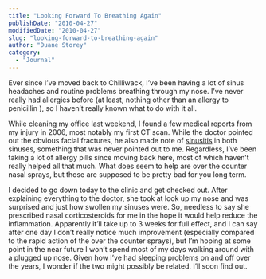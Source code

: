 ```yaml
---
title: "Looking Forward To Breathing Again"
publishDate: "2010-04-27"
modifiedDate: "2010-04-27"
slug: "looking-forward-to-breathing-again"
author: "Duane Storey"
category:
  - "Journal"
---
```


Ever since I’ve moved back to Chilliwack, I’ve been having a lot of sinus headaches and routine problems breathing through my nose. I’ve never really had allergies before (at least, nothing other than an allergy to penicillin ), so I haven’t really known what to do with it all.

While cleaning my office last weekend, I found a few medical reports from my injury in 2006, most notably my first CT scan. While the doctor pointed out the obvious facial fractures, he also made note of [sinusitis](http://en.wikipedia.org/wiki/Sinusitis) in both sinuses, something that was never pointed out to me. Regardless, I’ve been taking a lot of allergy pills since moving back here, most of which haven’t really helped all that much. What does seem to help are over the counter nasal sprays, but those are supposed to be pretty bad for you long term.

I decided to go down today to the clinic and get checked out. After explaining everything to the doctor, she took at look up my nose and was surprised and just how swollen my sinuses were. So, needless to say she prescribed nasal corticosteroids for me in the hope it would help reduce the inflammation. Apparently it’ll take up to 3 weeks for full effect, and I can say after one day I don’t really notice much improvement (especially compared to the rapid action of the over the counter sprays), but I’m hoping at some point in the near future I won’t spend most of my days walking around with a plugged up nose. Given how I’ve had sleeping problems on and off over the years, I wonder if the two might possibly be related. I’ll soon find out.